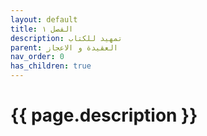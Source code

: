 ```yaml
---
layout: default
title: الفصل ١
description: تمهيد للكتاب
parent: العقيدة و الاعجاز
nav_order: 0
has_children: true
---
```



# {{ page.description }}
